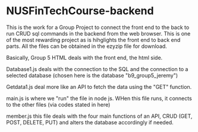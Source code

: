 # NUSFinTechCourse-backend
This is the work for a Group Project to connect the front end to the back to run CRUD sql commands in the backend from the web browser.
This is one of the most rewarding project as is hihglights the front end to back end parts.
All the files can be obtained in the ezyzip file for download.

Basically, 
Group 5 HTML deals with the front end, the html side.

Database1.js deals with the connection to the SQL and the connection to a selected database (chosen here is the database "b9_group5_jeremy")

Getdata1.js deal more like an API to fetch the data using the "GET" function.

main.js is where we "run" the file in node js. WHen this file runs, it connects to the other files (via codes stated in here)

member.js this file deals with the four main functions of an API, CRUD (GET, POST, DELETE, PUT) and alters the database accordingly if needed.

